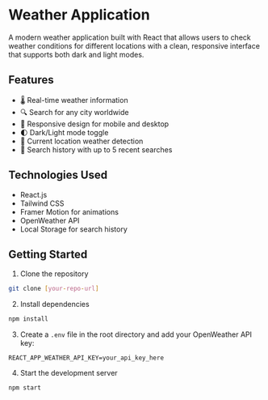 # Weather Application

A modern weather application built with React that allows users to check weather conditions for different locations with a clean, responsive interface that supports both dark and light modes.

## Features

- 🌡️ Real-time weather information
- 🔍 Search for any city worldwide
- 📱 Responsive design for mobile and desktop
- 🌓 Dark/Light mode toggle
- 📍 Current location weather detection
- 📝 Search history with up to 5 recent searches

## Technologies Used

- React.js
- Tailwind CSS
- Framer Motion for animations
- OpenWeather API
- Local Storage for search history

## Getting Started

1. Clone the repository
```bash
git clone [your-repo-url]
```

2. Install dependencies
```bash
npm install
```

3. Create a `.env` file in the root directory and add your OpenWeather API key:
```
REACT_APP_WEATHER_API_KEY=your_api_key_here
```

4. Start the development server
```bash
npm start
```



